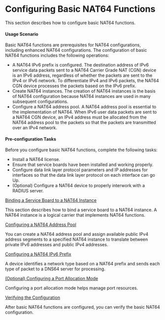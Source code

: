 Configuring Basic NAT64 Functions
=================================

This section describes how to configure basic NAT64 functions.

#### Usage Scenario

Basic NAT64 functions are prerequisites for NAT64 configurations, including enhanced NAT64 configurations. The configuration of basic NAT64 functions includes the following operations:

* A NAT64 IPv6 prefix is configured. The destination address of IPv6 service data packets sent to a NAT64 Carrier Grade NAT (CGN) device is an IPv6 address, regardless of whether the packets are sent to the IPv4 or IPv6 network. To differentiate IPv4 and IPv6 packets, the NAT64 CGN device processes the packets based on the IPv6 prefix.
* Create NAT64 instances. The creation of NAT64 instances is the basis of NAT64 configuration because NAT64 instances are used in many subsequent configurations.
* Configure a NAT64 address pool. A NAT64 address pool is essential to the implementation of NAT64. When IPv6 user data packets are sent to a NAT64 CGN device, an IPv4 address must be allocated from the NAT64 address pool to the packets so that the packets are transmitted over an IPv4 network.


#### Pre-configuration Tasks

Before you configure basic NAT64 functions, complete the following tasks:

* Install a NAT64 license.
* Ensure that service boards have been installed and working properly.
* Configure data link layer protocol parameters and IP addresses for interfaces so that the data link layer protocol on each interface can go Up.
* (Optional) Configure a NAT64 device to properly interwork with a RADIUS server.


[Binding a Service Board to a NAT64 Instance](../../../../software/nev8r10_vrpv8r16/user/ne/dc_ne_nat64_cfg_0007.html)

This section describes how to bind a service board to a NAT64 instance. A NAT64 instance is a logical carrier that implements NAT64 functions.

[Configuring a NAT64 Address Pool](../../../../software/nev8r10_vrpv8r16/user/ne/dc_ne_nat64_cfg_0008.html)

You can create a NAT64 address pool and assign available public IPv4 address segments to a specified NAT64 instance to translate between private IPv6 addresses and public IPv4 addresses.

[Configuring a NAT64 IPv6 Prefix](../../../../software/nev8r10_vrpv8r16/user/ne/dc_ne_nat64_cfg_0006.html)

A device identifies a network type based on a NAT64 prefix and sends each type of packet to a DNS64 server for processing.

[(Optional) Configuring a Port Allocation Mode](../../../../software/nev8r10_vrpv8r16/user/ne/dc_ne_nat64_cfg_0009_m2k.html)

Configuring a port allocation mode helps manage port resources.

[Verifying the Configuration](../../../../software/nev8r10_vrpv8r16/user/ne/dc_ne_nat64_cfg_0010.html)

After basic NAT64 functions are configured, you can verify the basic NAT64 configuration.